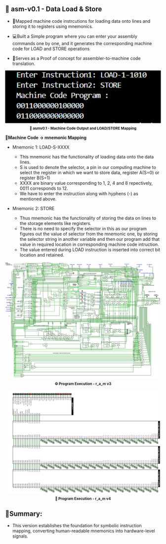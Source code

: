 ## 🧩 asm-v0.1 - Data Load & Store
- 🧠Mapped machine code instrcutions for loading data onto lines and storing it to registers using mnemonics.

- 💻Built a Simple program where you can enter your assembly commands one by one, and it generates the corresponding machine code for LOAD and STORE operations

- 🧾Serves as a Proof of concept for assembler-to-machine code translation.

<p align="center">
  <img src="images/machine-code output.png" 
       alt="asmv0.1 Machine Code Output" width="600"/>
  <br>
  <sub><b>💾 asmv0.1 - Machine Code Output and LOAD/STORE Mapping</b></sub>
</p>

**🔡Machine Code -> mnemonic Mapping**
- Mnemonic 1: LOAD-S-XXXX
   - This mnemonic has the functionality of loading data onto the data lines.
   - S is used to denote the selector, a pin in our computing machine to select the register in which we want to store data, register A(S=0) or register B(S=1)
   - XXXX are binary value corresponding to 1, 2, 4 and 8 repectively, 0011 corresponds to 12.
   - We have to enter the instruction along with hyphens (-) as mentioned above.

- Mnemonic 2: STORE
  - Thus mnemonic has the functionality of storing the data on lines to the storage elements like registers.
  - There is no need to specify the selector in this as our program figures out the value of selector from the mnemonic one, by storing the selector string in another variable and then our program add that value in required location in corresponding machine code intruction.
  - The value entered during LOAD instruction is inserted into correct bit location and retained.

<p align="center">
  <img src="images/program-execution-r_a_mv3.png" 
       alt="Program Execution RAM v3" width="800"/>
  <br>
  <sub><b>⚙️ Program Execution - r_a_m v3</b></sub>
</p>

<p align="center">
  <img src="images/program-execution-r_a_mv4.png" 
       alt="Program Execution RAM v4" width="800"/>
  <br>
  <sub><b>🚀 Program Execution - r_a_m v4</b></sub>
</p>

## 🧠Summary:
- This version establishes the foundation for symbolic instruction mapping, converting human-readable mnemonics into hardware-level signals.




